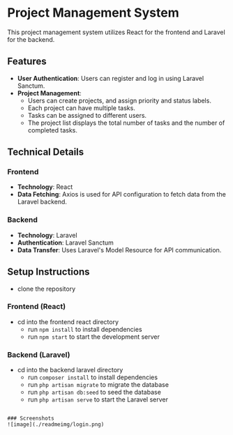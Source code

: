 # Project Management System

This project management system utilizes React for the frontend and Laravel for the backend.

## Features

- **User Authentication**: Users can register and log in using Laravel Sanctum.
- **Project Management**: 
  - Users can create projects, and assign priority and status labels.
  - Each project can have multiple tasks.
  - Tasks can be assigned to different users.
  - The project list displays the total number of tasks and the number of completed tasks.

## Technical Details

### Frontend
- **Technology**: React
- **Data Fetching**: Axios is used for API configuration to fetch data from the Laravel backend.

### Backend
- **Technology**: Laravel
- **Authentication**: Laravel Sanctum
- **Data Transfer**: Uses Laravel's Model Resource for API communication.

## Setup Instructions
 - clone the repository
### Frontend (React)
 - cd into the frontend react directory
    - run `npm install` to install dependencies
    - run `npm start` to start the development server
### Backend (Laravel)
 - cd into the backend laravel directory
    - run `composer install` to install dependencies
    - run `php artisan migrate` to migrate the database
    - run `php artisan db:seed` to seed the database
    - run `php artisan serve` to start the Laravel server
```    
   
### Screenshots
![image](./readmeimg/login.png)